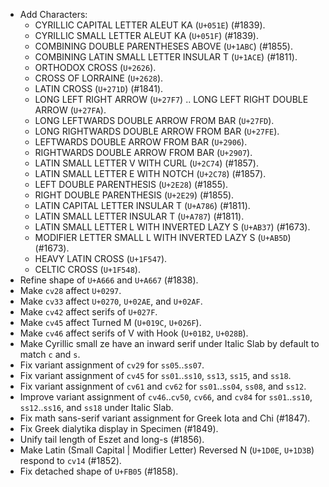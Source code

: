 * Add Characters:
  - CYRILLIC CAPITAL LETTER ALEUT KA (`U+051E`) (#1839).
  - CYRILLIC SMALL LETTER ALEUT KA (`U+051F`) (#1839).
  - COMBINING DOUBLE PARENTHESES ABOVE (`U+1ABC`) (#1855).
  - COMBINING LATIN SMALL LETTER INSULAR T (`U+1ACE`) (#1811).
  - ORTHODOX CROSS (`U+2626`).
  - CROSS OF LORRAINE (`U+2628`).
  - LATIN CROSS (`U+271D`) (#1841).
  - LONG LEFT RIGHT ARROW (`U+27F7`) .. LONG LEFT RIGHT DOUBLE ARROW (`U+27FA`).
  - LONG LEFTWARDS DOUBLE ARROW FROM BAR (`U+27FD`).
  - LONG RIGHTWARDS DOUBLE ARROW FROM BAR (`U+27FE`).
  - LEFTWARDS DOUBLE ARROW FROM BAR (`U+2906`).
  - RIGHTWARDS DOUBLE ARROW FROM BAR (`U+2907`).
  - LATIN SMALL LETTER V WITH CURL (`U+2C74`) (#1857).
  - LATIN SMALL LETTER E WITH NOTCH (`U+2C78`) (#1857).
  - LEFT DOUBLE PARENTHESIS (`U+2E28`) (#1855).
  - RIGHT DOUBLE PARENTHESIS (`U+2E29`) (#1855).
  - LATIN CAPITAL LETTER INSULAR T (`U+A786`) (#1811).
  - LATIN SMALL LETTER INSULAR T (`U+A787`) (#1811).
  - LATIN SMALL LETTER L WITH INVERTED LAZY S (`U+AB37`) (#1673).
  - MODIFIER LETTER SMALL L WITH INVERTED LAZY S (`U+AB5D`) (#1673).
  - HEAVY LATIN CROSS (`U+1F547`).
  - CELTIC CROSS (`U+1F548`).
* Refine shape of `U+A666` and `U+A667` (#1838).
* Make `cv28` affect `U+0297`.
* Make `cv33` affect `U+0270`, `U+02AE`, and `U+02AF`.
* Make `cv42` affect serifs of `U+027F`.
* Make `cv45` affect Turned M (`U+019C`, `U+026F`).
* Make `cv46` affect serifs of V with Hook (`U+01B2`, `U+028B`).
* Make Cyrillic small ze have an inward serif under Italic Slab by default to match `c` and `s`.
* Fix variant assignment of `cv29` for `ss05`..`ss07`.
* Fix variant assignment of `cv45` for `ss01`..`ss10`, `ss13`, `ss15`, and `ss18`.
* Fix variant assignment of `cv61` and `cv62` for `ss01`..`ss04`, `ss08`, and `ss12`.
* Improve variant assignment of `cv46`..`cv50`, `cv66`, and `cv84` for `ss01`..`ss10`, `ss12`..`ss16`, and `ss18` under Italic Slab.
* Fix math sans-serif variant assignment for Greek Iota and Chi (#1847).
* Fix Greek dialytika display in Specimen (#1849).
* Unify tail length of Eszet and long-s (#1856).
* Make Latin (Small Capital | Modifier Letter) Reversed N (`U+1D0E`, `U+1D3B`) respond to `cv14` (#1852).
* Fix detached shape of `U+FB05` (#1858).
